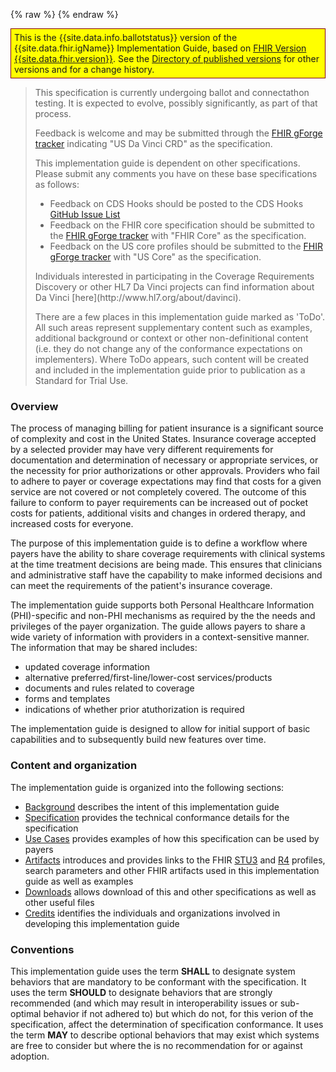 {% raw %}
{% endraw %}
<!--ReleaseHeader-->
<p style="background-color: yellow; border: 1px solid maroon; padding: 5px;">
  This is the {{site.data.info.ballotstatus}} version of the {{site.data.fhir.igName}} Implementation Guide,  based on <a href="{{site.data.fhir.path}}">FHIR Version {{site.data.fhir.version}}</a>.  
  See the <a href="{{site.data.fhir.canonical}}/history.html">Directory of published versions</a> for other versions and for a change history.
</p>
<!--EndReleaseHeader-->
<blockquote class="stu-note">
<p>
This specification is currently undergoing ballot and connectathon testing.  It is expected to evolve, possibly significantly, as part of that process.
</p>
<p>
Feedback is welcome and may be submitted through the <a href="http://gforge.hl7.org/gf/project/fhir/tracker/?action=TrackerItemAdd&amp;tracker_id=677">FHIR gForge tracker</a> indicating "US Da Vinci CRD" as the specification.
</p>
<p>
This implementation guide is dependent on other specifications.  Please submit any comments you have on these base specifications as follows:
</p>
<ul>
  <li>Feedback on CDS Hooks should be posted to the CDS Hooks <a href="https://github.com/cds-hooks/docs/issues">GitHub Issue List</a></li>
  <li>Feedback on the FHIR core specification should be submitted to the <a href="http://gforge.hl7.org/gf/project/fhir/tracker/?action=TrackerItemAdd&amp;tracker_id=677">FHIR gForge tracker</a> with "FHIR Core" as the specification.</li>
  <li>Feedback on the US core profiles should be submitted to the <a href="http://gforge.hl7.org/gf/project/fhir/tracker/?action=TrackerItemAdd&amp;tracker_id=677">FHIR gForge tracker</a> with "US Core" as the specification.</li>
</ul>
<p>
Individuals interested in participating in the Coverage Requirements Discovery or  other HL7 Da Vinci projects can find information about Da Vinci [here](http://www.hl7.org/about/davinci).
</p>
<p>
There are a few places in this implementation guide marked as 'ToDo'.  All such areas represent supplementary content such as examples, additional background or context or other non-definitional content (i.e. they do not change any of the conformance expectations on implementers).  Where ToDo appears, such content will be created and included in the implementation guide prior to publication as a Standard for Trial Use.
</p>
</blockquote>


### Overview
The process of managing billing for patient insurance is a significant source of complexity and cost in the United States. Insurance coverage accepted by a selected provider may have very different requirements for documentation and determination of necessary or appropriate services, or the necessity for prior authorizations or other approvals. Providers who fail to adhere to payer or coverage expectations may find that costs for a given service are not covered or not completely covered. The outcome of this failure to conform to payer requirements can be increased out of pocket costs for patients, additional visits and changes in ordered therapy, and increased costs for everyone.

The purpose of this implementation guide is to define a workflow where payers have the ability to share coverage requirements with clinical systems at the time treatment decisions are being made. This ensures that clinicians and administrative staff have the capability to make informed decisions and can meet the requirements of the patient's insurance coverage.

The implementation guide supports both Personal Healthcare Information (PHI)-specific and non-PHI mechanisms as required by the the needs and privileges of the payer organization. The guide allows payers to share a wide variety of information with providers in a context-sensitive manner. The information that may be shared includes:

* updated coverage information
* alternative preferred/first-line/lower-cost services/products
* documents and rules related to coverage
* forms and templates
* indications of whether prior atuthorization is required

The implementation guide is designed to allow for initial support of basic capabilities and to subsequently build new features over time.


### Content and organization
The implementation guide is organized into the following sections:

* [Background](background.html) describes the intent of this implementation guide 
* [Specification](hooks.html) provides the technical conformance details for the specification
* [Use Cases](usecases.html) provides examples of how this specification can be used by payers
* [Artifacts](allartifacts.html) introduces and provides links to the FHIR [STU3](STU3/artifacts.html) and [R4](artifacts.html) profiles, search parameters and other FHIR artifacts used in this implementation guide as well as examples
* [Downloads](downloads.html) allows download of this and other specifications as well as other useful files
* [Credits](credits.html) identifies the individuals and organizations involved in developing this implementation guide

### Conventions
This implementation guide uses the term **SHALL** to designate system behaviors that are mandatory to be conformant with the specification.  It uses the term **SHOULD** to designate behaviors that are strongly recommended (and which may result in interoperability issues or sub-optimal behavior if not adhered to) but which do not, for this verion of the specification, affect the determination of specification conformance.  It uses the term **MAY** to describe optional behaviors that may exist which systems are free to consider but where the is no recommendation for or against adoption.